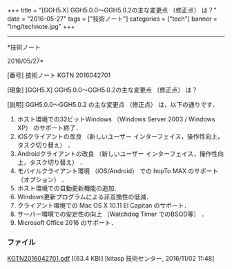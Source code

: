 ﻿+++
title = "[GGH5.X] GGH5.0.0～GGH5.0.2の主な変更点 （修正点） は？"
date = "2016-05-27"
tags = ["技術ノート"]
categories = ["tech"]
banner = "img/technote.jpg"
+++

-----------------------------------------------------------------------------------------------------------------------------

*技術ノート

2016/05/27*


[番号]
技術ノート KGTN 2016042701

[現象]
[GGH5.X] GGH5.0.0～GGH5.0.2の主な変更点 （修正点） は？

[説明]
GGH5.0.0～GGH5.0.2 の主な変更点 （修正点） は，以下の通りです．

1. ホスト環境での32ビットWindows （Windows Server 2003 / Windows XP）
のサポート終了．
2. iOSクライアントの改良 （新しいユーザー
インターフェイス，操作性向上，タスク切り替え） ．
3. Androidクライアントの改良 （新しいユーザー
インターフェイス，操作性向上，タスク切り替え） ．
4. モバイルクライアント環境 （iOS/Android） での hopTo MAX のサポート
（オプション） ．
5. ホスト環境での自動更新機能の追加．
6. Windows更新プログラムによる非互換性の低減．
7. クライアント環境での Mac OS X 10.11 El Capitan のサポート．
8. サーバー環境での安定性の向上 （Watchdog Timer でのBSOD等） ．
9. Microsoft Office 2016 のサポート．


### ファイル

 
 


[KGTN2016042701.pdf](http://techreport.kitasp.net/attachments/download/3131/KGTN2016042701.pdf)
 [(63.4 KB)] [kitasp 技術センター, 2016/11/02
11:48]


 


 

